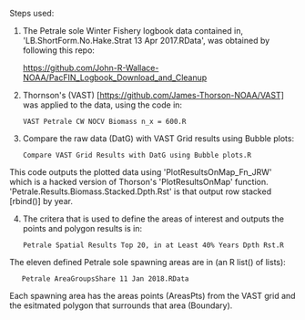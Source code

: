 
Steps used:

1) The Petrale sole Winter Fishery logbook data contained in, 'LB.ShortForm.No.Hake.Strat 13 Apr 2017.RData', was obtained by following this repo:

      https://github.com/John-R-Wallace-NOAA/PacFIN_Logbook_Download_and_Cleanup

2) Thornson's (VAST) [https://github.com/James-Thorson-NOAA/VAST] was applied to the data, using the code in:

       VAST Petrale CW NOCV Biomass n_x = 600.R

3) Compare the raw data (DatG) with VAST Grid results using Bubble plots:

       Compare VAST Grid Results with DatG using Bubble plots.R

This code outputs the plotted data using 'PlotResultsOnMap_Fn_JRW' which is a hacked version of Thorson's 'PlotResultsOnMap' function. 'Petrale.Results.Biomass.Stacked.Dpth.Rst' is that output row stacked [rbind()] by year.

4) The critera that is used to define the areas of interest and outputs the points and polygon results is in:

       Petrale Spatial Results Top 20, in at Least 40% Years Dpth Rst.R

   
The eleven defined Petrale sole spawning areas are in (an R list() of lists):

       Petrale AreaGroupsShare 11 Jan 2018.RData
       
Each spawning area has the areas points (AreasPts) from the VAST grid and the esitmated polygon that surrounds that area (Boundary).
